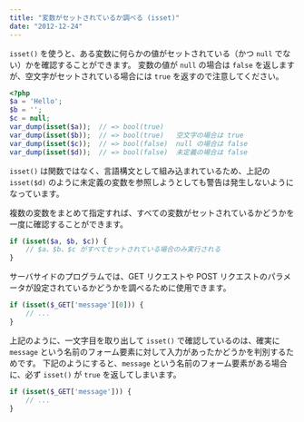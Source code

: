 ```yaml
---
title: "変数がセットされているか調べる (isset)"
date: "2012-12-24"
---
```


`isset()` を使うと、ある変数に何らかの値がセットされている（かつ `null` でない）かを確認することができます。
変数の値が `null` の場合は `false` を返しますが、空文字がセットされている場合には `true` を返すので注意してください。

~~~ php
<?php
$a = 'Hello';
$b = '';
$c = null;
var_dump(isset($a));  // => bool(true)
var_dump(isset($b));  // => bool(true)   空文字の場合は true
var_dump(isset($c));  // => bool(false)  null の場合は false
var_dump(isset($d));  // => bool(false)  未定義の場合は false
~~~

`isset()` は関数ではなく、言語構文として組み込まれているため、上記の `isset($d)` のように未定義の変数を参照しようとしても警告は発生しないようになっています。

複数の変数をまとめて指定すれば、すべての変数がセットされているかどうかを一度に確認することができます。

~~~ php
if (isset($a, $b, $c)) {
    // $a、$b、$c がすべてセットされている場合のみ実行される
}
~~~

サーバサイドのプログラムでは、GET リクエストや POST リクエストのパラメータが設定されているかどうかを調べるために使用できます。

~~~ php
if (isset($_GET['message'][0])) {
    // ...
}
~~~

上記のように、一文字目を取り出して `isset()` で確認しているのは、確実に `message` という名前のフォーム要素に対して入力があったかどうかを判別するためです。
下記のようにすると、`message` という名前のフォーム要素がある場合に、必ず `isset()` が `true` を返してしまいます。

~~~ php
if (isset($_GET['message'])) {
    // ...
}
~~~

